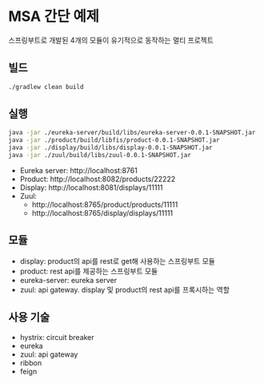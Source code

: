 # MSA 간단 예제

스프링부트로 개발된 4개의 모듈이 유기적으로 동작하는 멀티 프로젝트

## 빌드

```bash
./gradlew clean build
```

## 실행

```bash
java -jar ./eureka-server/build/libs/eureka-server-0.0.1-SNAPSHOT.jar
java -jar ./product/build/libfis/product-0.0.1-SNAPSHOT.jar
java -jar ./display/build/libs/display-0.0.1-SNAPSHOT.jar
java -jar ./zuul/build/libs/zuul-0.0.1-SNAPSHOT.jar
```

- Eureka server: http://localhost:8761
- Product: http://localhost:8082/products/22222
- Display: http://localhost:8081/displays/11111
- Zuul:
    - http://localhost:8765/product/products/11111
    - http://localhost:8765/display/displays/11111

## 모듈

- display: product의 api를 rest로 get해 사용하는 스프링부트 모듈
- product: rest api를 제공하는 스프링부트 모듈
- eureka-server: eureka server
- zuul: api gateway. display 및 product의 rest api를 프록시하는 역할

## 사용 기술

- hystrix: circuit breaker
- eureka
- zuul: api gateway
- ribbon
- feign
